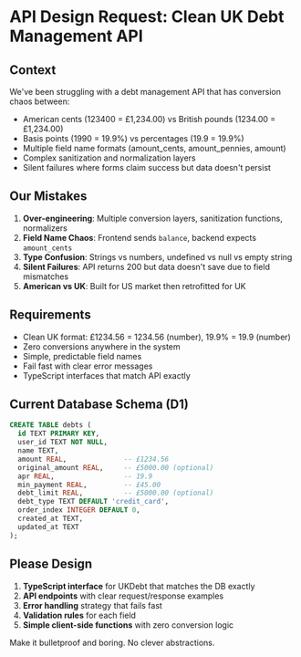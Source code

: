# API Design Request: Clean UK Debt Management API

## Context
We've been struggling with a debt management API that has conversion chaos between:
- American cents (123400 = £1,234.00) vs British pounds (1234.00 = £1,234.00)  
- Basis points (1990 = 19.9%) vs percentages (19.9 = 19.9%)
- Multiple field name formats (amount_cents, amount_pennies, amount)
- Complex sanitization and normalization layers
- Silent failures where forms claim success but data doesn't persist

## Our Mistakes
1. **Over-engineering**: Multiple conversion layers, sanitization functions, normalizers
2. **Field Name Chaos**: Frontend sends `balance`, backend expects `amount_cents`
3. **Type Confusion**: Strings vs numbers, undefined vs null vs empty string
4. **Silent Failures**: API returns 200 but data doesn't save due to field mismatches
5. **American vs UK**: Built for US market then retrofitted for UK

## Requirements
- Clean UK format: £1234.56 = 1234.56 (number), 19.9% = 19.9 (number)
- Zero conversions anywhere in the system
- Simple, predictable field names
- Fail fast with clear error messages
- TypeScript interfaces that match API exactly

## Current Database Schema (D1)
```sql
CREATE TABLE debts (
  id TEXT PRIMARY KEY,
  user_id TEXT NOT NULL,
  name TEXT,
  amount REAL,              -- £1234.56
  original_amount REAL,     -- £5000.00 (optional)
  apr REAL,                 -- 19.9
  min_payment REAL,         -- £45.00
  debt_limit REAL,          -- £5000.00 (optional)
  debt_type TEXT DEFAULT 'credit_card',
  order_index INTEGER DEFAULT 0,
  created_at TEXT,
  updated_at TEXT
);
```

## Please Design
1. **TypeScript interface** for UKDebt that matches the DB exactly
2. **API endpoints** with clear request/response examples
3. **Error handling** strategy that fails fast
4. **Validation rules** for each field
5. **Simple client-side functions** with zero conversion logic

Make it bulletproof and boring. No clever abstractions.